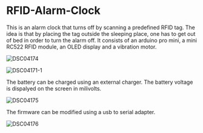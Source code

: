 # RFID-Alarm-Clock
This is an alarm clock that turns off by scanning a predefined RFID tag. The idea is that by placing the tag outside the sleeping place, one has to get out of bed in order to turn the alarm off. It consists of an arduino pro mini, a mini RC522 RFID module, an OLED display and a vibration motor.

![DSC04174](https://github.com/sina-tahbaz/RFID-Alarm-Clock/assets/110201165/2e8fd00e-1271-4a2e-8d40-6d6faf613fcb)

![DSC04171-1](https://github.com/sina-tahbaz/RFID-Alarm-Clock/assets/110201165/64414004-3871-4738-acfd-0b2aa9f07f67)

The battery can be charged using an external charger. The battery voltage is dispalyed on the screen in milivolts.

![DSC04175](https://github.com/sina-tahbaz/RFID-Alarm-Clock/assets/110201165/21867041-937a-4f01-bf9a-524da738024c)

The firmware can be modified using a usb to serial adapter.

![DSC04176](https://github.com/sina-tahbaz/RFID-Alarm-Clock/assets/110201165/af86ad1f-c580-40d6-8a92-0d2c00e37844)
